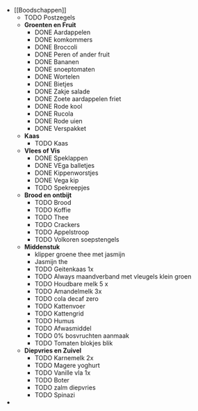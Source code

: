 - [[Boodschappen]]
	- TODO Postzegels
	- **Groenten en Fruit**
		- DONE Aardappelen
		- DONE komkommers
		- DONE Broccoli
		- DONE Peren of ander fruit
		- DONE Bananen
		- DONE snoeptomaten
		- DONE Wortelen
		- DONE Bietjes
		- DONE Zakje salade
		- DONE Zoete aardappelen friet
		- DONE Rode kool
		- DONE Rucola
		- DONE Rode uien
		- DONE Verspakket
	- **Kaas**
		- TODO Kaas
	- **Vlees of Vis**
		- DONE Speklappen
		- DONE VEga balletjes
		- DONE Kippenworstjes
		- DONE Vega kip
		- TODO Spekreepjes
	- **Brood en ontbijt**
		- TODO Brood
		- TODO Koffie
		- TODO Thee
		- TODO Crackers
		- TODO Appelstroop
		- TODO Volkoren soepstengels
	- **Middenstuk**
		- klipper groene thee met jasmijn
		- Jasmijn the
		- TODO Geitenkaas 1x
		- TODO Always maandverband met vleugels klein groen
		- TODO Houdbare melk 5 x
		- TODO Amandelmelk 3x
		- TODO cola decaf zero
		- TODO Kattenvoer
		- TODO Kattengrid
		- TODO Humus
		- TODO Afwasmiddel
		- TODO 0% bosvruchten aanmaak
		- TODO Tomaten blokjes blik
	- **Diepvries en Zuivel**
		- TODO Karnemelk 2x
		- TODO Magere yoghurt
		- TODO Vanille vla 1x
		- TODO Boter
		- TODO zalm diepvries
		- TODO Spinazi
-